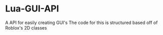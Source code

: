 # Lua-GUI-API
A API for easily creating GUI's
The code for this is structured based off of Roblox's 2D classes


